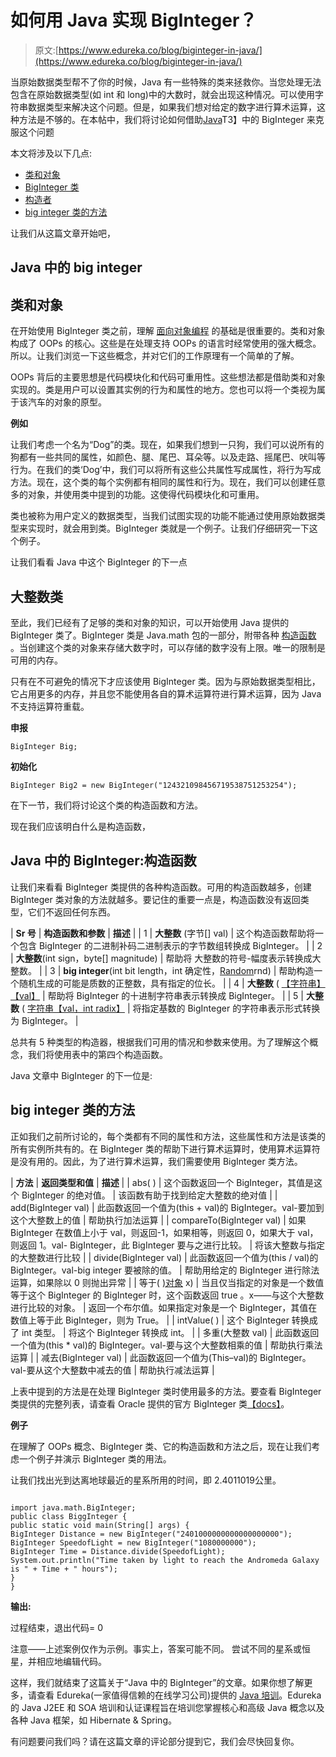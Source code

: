 # 如何用 Java 实现 BigInteger？

> 原文:[https://www.edureka.co/blog/biginteger-in-java/](https://www.edureka.co/blog/biginteger-in-java/)

当原始数据类型帮不了你的时候，Java 有一些特殊的类来拯救你。当您处理无法包含在原始数据类型(如 int 和 long)中的大数时，就会出现这种情况。可以使用字符串数据类型来解决这个问题。但是，如果我们想对给定的数字进行算术运算，这种方法是不够的。在本帖中，我们将讨论如何借助[Java](https://www.edureka.co/blog/java-tutorial/)T3】中的 BigInteger 来克服这个问题

本文将涉及以下几点:

*   [类和对象](#ClassesandObjects)
*   [BigInteger 类](#BigIntegerClass)
*   [构造者](#Constructors)
*   [big integer 类的方法](#MethodsofBigIntegerclass)

让我们从这篇文章开始吧，

## **Java 中的 big integer**

## **类和对象**

在开始使用 BigInteger 类之前，理解 [面向对象编程](https://www.edureka.co/blog/object-oriented-programming/) 的基础是很重要的。类和对象构成了 OOPs 的核心。这些是在处理支持 OOPs 的语言时经常使用的强大概念。所以。让我们浏览一下这些概念，并对它们的工作原理有一个简单的了解。

OOPs 背后的主要思想是代码模块化和代码可重用性。这些想法都是借助类和对象实现的。类是用户可以设置其实例的行为和属性的地方。您也可以将一个类视为属于该汽车的对象的原型。

**例如**

让我们考虑一个名为“Dog”的类。现在，如果我们想到一只狗，我们可以说所有的狗都有一些共同的属性，如颜色、腿、尾巴、耳朵等。以及走路、摇尾巴、吠叫等行为。在我们的类‘Dog’中，我们可以将所有这些公共属性写成属性，将行为写成方法。现在，这个类的每个实例都有相同的属性和行为。现在，我们可以创建任意多的对象，并使用类中提到的功能。这使得代码模块化和可重用。

类也被称为用户定义的数据类型，当我们试图实现的功能不能通过使用原始数据类型来实现时，就会用到类。BigInteger 类就是一个例子。让我们仔细研究一下这个例子。

让我们看看 Java 中这个 BigInteger 的下一点

## **大整数类**

至此，我们已经有了足够的类和对象的知识，可以开始使用 Java 提供的 BigInteger 类了。BigInteger 类是 Java.math 包的一部分，附带各种 [构造函数](https://www.edureka.co/blog/constructor-in-java/) 。当创建这个类的对象来存储大数字时，可以存储的数字没有上限。唯一的限制是可用的内存。

只有在不可避免的情况下才应该使用 BigInteger 类。因为与原始数据类型相比，它占用更多的内存，并且您不能使用各自的算术运算符进行算术运算，因为 Java 不支持运算符重载。

**申报**

```
BigInteger Big;
```

**初始化**

```
BigInteger Big2 = new BigInteger("124321098456719538751253254");
```

在下一节，我们将讨论这个类的构造函数和方法。

现在我们应该明白什么是构造函数，

## **Java 中的 BigInteger:构造函数**

让我们来看看 BigInteger 类提供的各种构造函数。可用的构造函数越多，创建 BigInteger 类对象的方法就越多。要记住的重要一点是，构造函数没有返回类型，它们不返回任何东西。

| **Sr 号** | **构造函数和参数** | **描述** |
| 1 | **大整数** (字节[] val) | 这个构造函数帮助将一个包含 BigInteger 的二进制补码二进制表示的字节数组转换成 BigInteger。 |
| 2 | **大整数**(int sign，byte[] magnitude) | 帮助将 大整数的符号-幅度表示转换成大整数。 |
| 3 | **big integer**(int bit length，int 确定性，[Random](https://docs.oracle.com/javase/7/docs/api/java/util/Random.html)rnd) | 帮助构造一个随机生成的可能是质数的正整数，具有指定的位长。 |
| 4 | **大整数** ( [【字符串】【val】](https://docs.oracle.com/javase/7/docs/api/java/lang/String.html) | 帮助将 BigInteger 的十进制字符串表示转换成 BigInteger。 |
| 5 | **大整数** ( [字符串【val，int radix】](https://docs.oracle.com/javase/7/docs/api/java/lang/String.html) | 将指定基数的 BigInteger 的字符串表示形式转换为 BigInteger。 |

总共有 5 种类型的构造器，根据我们可用的情况和参数来使用。为了理解这个概念，我们将使用表中的第四个构造函数。

Java 文章中 BigInteger 的下一位是:

## **big integer 类的方法**

正如我们之前所讨论的，每个类都有不同的属性和方法，这些属性和方法是该类的所有实例所共有的。在 BigInteger 类的帮助下进行算术运算时，使用算术运算符是没有用的。因此，为了进行算术运算，我们需要使用 BigInteger 类方法。

| **方法** | **返回类型和值** | **描述** |
| abs( ) | 这个函数返回一个 BigInteger，其值是这个 BigInteger 的绝对值。 | 该函数有助于找到给定大整数的绝对值 |
| add(BigInteger val) | 此函数返回一个值为(this + val)的 BigInteger。val-要加到这个大整数上的值 | 帮助执行加法运算 |
| compareTo(BigInteger val) | 如果 BigInteger 在数值上小于 val，则返回-1，如果相等，则返回 0，如果大于 val，则返回 1。val- BigInteger，此 BigInteger 要与之进行比较。 | 将该大整数与指定的大整数进行比较 |
| divide(BigInteger val) | 此函数返回一个值为(this / val)的 BigInteger。val-big integer 要被除的值。 | 帮助用给定的 BigInteger 进行除法运算，如果除以 0 则抛出异常 |
| 等于( [)对象](https://docs.oracle.com/javase/7/docs/api/java/lang/Object.html) x) | 当且仅当指定的对象是一个数值等于这个 BigInteger 的 BigInteger 时，这个函数返回 true 。x——与这个大整数进行比较的对象。 | 返回一个布尔值。如果指定对象是一个 BigInteger，其值在数值上等于此 BigInteger，则为 True。 |
| intValue( ) | 这个 BigInteger 转换成了 int 类型。 | 将这个 BigInteger 转换成 int。 |
| 多重(大整数 val) | 此函数返回一个值为(this * val)的 BigInteger。val-要与这个大整数相乘的值 | 帮助执行乘法运算 |
| 减去(BigInteger val) | 此函数返回一个值为(This–val)的 BigInteger。val-要从这个大整数中减去的值 | 帮助执行减法运算 |

上表中提到的方法是在处理 BigInteger 类时使用最多的方法。要查看 BigInteger 类提供的完整列表，请查看 Oracle 提供的官方 BigInteger 类[【docs】](https://docs.oracle.com/javase/7/docs/api/java/math/BigInteger.html#abs())。

**例子**

在理解了 OOPs 概念、BigInteger 类、它的构造函数和方法之后，现在让我们考虑一个例子并演示 BigInteger 类的用法。

让我们找出光到达离地球最近的星系所用的时间，即 2.4011019公里。

```

import java.math.BigInteger;
public class BiggInteger {
public static void main(String[] args) {
BigInteger Distance = new BigInteger("2401000000000000000000");
BigInteger SpeedofLight = new BigInteger("1080000000");
BigInteger Time = Distance.divide(SpeedofLight);
System.out.println("Time taken by light to reach the Andromeda Galaxy is " + Time + " hours");
}
}

```

**输出:**

过程结束，退出代码= 0

注意——上述案例仅作为示例。事实上，答案可能不同。 尝试不同的星系或恒星，并相应地编辑代码。

这样，我们就结束了这篇关于“Java 中的 BigInteger”的文章。如果你想了解更多，请查看 Edureka(一家值得信赖的在线学习公司)提供的 [Java 培训](https://www.edureka.co/java-j2ee-soa-training)。Edureka 的 Java J2EE 和 SOA 培训和认证课程旨在培训您掌握核心和高级 Java 概念以及各种 Java 框架，如 Hibernate & Spring。

有问题要问我们吗？请在这篇文章的评论部分提到它，我们会尽快回复你。